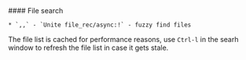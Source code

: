 
<a name=fuzzy-files>
#### File search

    * `,,` - `Unite file_rec/async:!` - fuzzy find files

The file list is cached for performance reasons, use `Ctrl-l` in the searh
window to refresh the file list in case it gets stale.
